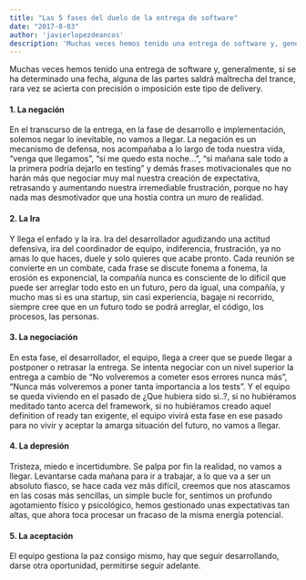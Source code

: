 ```yaml
---
title: "Las 5 fases del duelo de la entrega de software"
date: "2017-8-03"
author: 'javierlopezdeancos'
description: 'Muchas veces hemos tenido una entrega de software y, generalmente, alguna de las partes sale maltrecha del trance.'
---
```


Muchas veces hemos tenido una entrega de software y, generalmente, si se ha determinado una fecha, alguna de las partes saldrá maltrecha del trance, rara vez se acierta con precisión o imposición este tipo de delivery.

#### 1. La negación

En el transcurso de la entrega, en la fase de desarrollo e implementación, solemos negar lo inevitable, no vamos a llegar. La negación es un mecanismo de defensa, nos acompañaba a lo largo de toda nuestra vida, “venga que llegamos”, “si me quedo esta noche…”, “si mañana sale todo a la primera podría dejarlo en testing” y demás frases motivacionales que no harán más que negociar muy mal nuestra creación de expectativa, retrasando y aumentando nuestra irremediable frustración, porque no hay nada mas desmotivador que una hostia contra un muro de realidad.

#### 2. La Ira

Y llega el enfado y la ira. Ira del desarrollador agudizando una actitud defensiva, ira del coordinador de equipo, indiferencia, frustración, ya no amas lo que haces, duele y solo quieres que acabe pronto. Cada reunión se convierte en un combate, cada frase se discute fonema a fonema, la erosión es exponencial, la compañía nunca es consciente de lo difícil que puede ser arreglar todo esto en un futuro, pero da igual, una compañía, y mucho mas si es una startup, sin casi experiencia, bagaje ni recorrido, siempre cree que en un futuro todo se podrá arreglar, el código, los procesos, las personas.

#### 3. La negociación

En esta fase, el desarrollador, el equipo, llega a creer que se puede llegar a postponer o retrasar la entrega. Se intenta negociar con un nivel superior la entrega a cambio de “No volveremos a cometer esos errores nunca más”, “Nunca más volveremos a poner tanta importancia a los tests”. Y el equipo se queda viviendo en el pasado de ¿Que hubiera sido si..?, si no hubiéramos meditado tanto acerca del framework, si no hubiéramos creado aquel definition of ready tan exigente, el equipo vivirá esta fase en ese pasado para no vivir y aceptar la amarga situación del futuro, no vamos a llegar.

#### 4. La depresión

Tristeza, miedo e incertidumbre. Se palpa por fin la realidad, no vamos a llegar. Levantarse cada mañana para ir a trabajar, a lo que va a ser un absoluto fiasco, se hace cada vez más difícil, creemos que nos atascamos en las cosas más sencillas, un simple bucle for, sentimos un profundo agotamiento físico y psicológico, hemos gestionado unas expectativas tan altas, que ahora toca procesar un fracaso de la misma energía potencial.

#### 5. La aceptación

El equipo gestiona la paz consigo mismo, hay que seguir desarrollando, darse otra oportunidad, permitirse seguir adelante.
